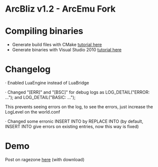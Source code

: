 ArcBliz v1.2 - ArcEmu Fork
======

# Compiling binaries

* Generate build files with CMake [tutorial here][1]
* Generate binaries with Visual Studio 2010 [tutorial here][2]

# Changelog

· Enabled LuaEngine instead of LuaBridge

· Changed "[ERR]" and "[BSC]" for debug logs as LOG_DETAIL("ERROR: ..."); and LOG_DETAIL("BASIC: ...");

This prevents seeing errors on the log, to see the errors, just increase the LogLevel on the world.conf

· Changed some erronic INSERT INTO by REPLACE INTO (by default, INSERT INTO give errors on existing entries, now this way is fixed)

# Demo

Post on ragezone [here][3] (with download)

[1]: http://rawgit.com/dberga/arcemu/master/Compiling/Compiling1.htm
[2]: http://rawgit.com/dberga/arcemu/master/Compiling/Compiling2.htm
[3]: http://forum.ragezone.com/f647/arcbliz-repack-3-3-5-a-997075/

